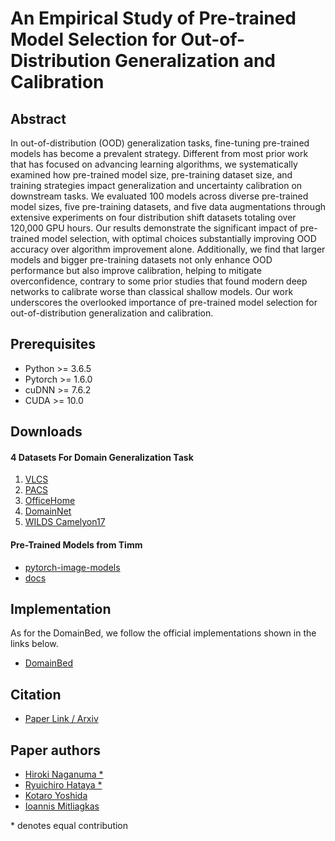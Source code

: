 # An Empirical Study of Pre-trained Model Selection for Out-of-Distribution Generalization and Calibration

## Abstract
In out-of-distribution (OOD) generalization tasks, fine-tuning pre-trained models has become a prevalent strategy. Different from most prior work that has focused on advancing learning algorithms, we systematically examined how pre-trained model size, pre-training dataset size, and training strategies impact generalization and uncertainty calibration on downstream tasks. We evaluated 100 models across diverse pre-trained model sizes, five pre-training datasets, and five data augmentations through extensive experiments on four distribution shift datasets totaling over 120,000 GPU hours. Our results demonstrate the significant impact of pre-trained model selection, with optimal choices substantially improving OOD accuracy over algorithm improvement alone. Additionally, we find that larger models and bigger pre-training datasets not only enhance OOD performance but also improve calibration, helping to mitigate overconfidence, contrary to some prior studies that found modern deep networks to calibrate worse than classical shallow models. Our work underscores the overlooked importance of pre-trained model selection for out-of-distribution generalization and calibration.

## Prerequisites
- Python >= 3.6.5
- Pytorch >= 1.6.0
- cuDNN >= 7.6.2
- CUDA >= 10.0

## Downloads 
#### 4 Datasets For Domain Generalization Task
1. [VLCS](https://github.com/facebookresearch/DomainBed)
2. [PACS](https://github.com/facebookresearch/DomainBed)
3. [OfficeHome](https://github.com/facebookresearch/DomainBed)
4. [DomainNet](https://github.com/facebookresearch/DomainBed)
5. [WILDS Camelyon17](https://github.com/p-lambda/wilds)

#### Pre-Trained Models from Timm
- [pytorch-image-models](https://github.com/huggingface/pytorch-image-models)
- [docs](huggingface.co/docs/timm)

## Implementation
As for the DomainBed, we follow the official implementations shown in the links below.
- [DomainBed](https://github.com/facebookresearch/DomainBed)

## Citation 
- [Paper Link / Arxiv](https://arxiv.org/abs/2307.08187)

## Paper authors
- [Hiroki Naganuma \*](https://hiroki11x.github.io/)
- [Ryuichiro Hataya \*](https://mosko.tokyo/)
- [Kotaro Yoshida](https://ko-taro.com/)
- [Ioannis Mitliagkas](http://mitliagkas.github.io/)


 \* denotes equal contribution

